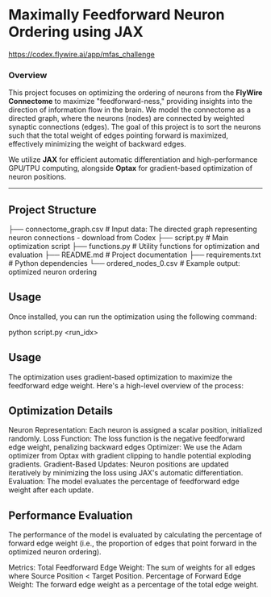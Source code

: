# **Maximally Feedforward Neuron Ordering using JAX**
https://codex.flywire.ai/app/mfas_challenge

### **Overview**
This project focuses on optimizing the ordering of neurons from the **FlyWire Connectome** to maximize "feedforward-ness," providing insights into the direction of information flow in the brain. We model the connectome as a directed graph, where the neurons (nodes) are connected by weighted synaptic connections (edges). The goal of this project is to sort the neurons such that the total weight of edges pointing forward is maximized, effectively minimizing the weight of backward edges.

We utilize **JAX** for efficient automatic differentiation and high-performance GPU/TPU computing, alongside **Optax** for gradient-based optimization of neuron positions.

---

## **Project Structure**

├── connectome_graph.csv # Input data: The directed graph representing neuron connections - download from Codex
├── script.py # Main optimization script 
├── functions.py # Utility functions for optimization and evaluation 
├── README.md # Project documentation 
├── requirements.txt # Python dependencies 
└── ordered_nodes_0.csv # Example output: optimized neuron ordering

## **Usage**

Once installed, you can run the optimization using the following command:

python script.py <run_idx>


## **Usage**
The optimization uses gradient-based optimization to maximize the feedforward edge weight. Here's a high-level overview of the process:

## **Optimization Details**
Neuron Representation: Each neuron is assigned a scalar position, initialized randomly.
Loss Function: The loss function is the negative feedforward edge weight, penalizing backward edges
Optimizer: We use the Adam optimizer from Optax with gradient clipping to handle potential exploding gradients.
Gradient-Based Updates: Neuron positions are updated iteratively by minimizing the loss using JAX's automatic differentiation.
Evaluation: The model evaluates the percentage of feedforward edge weight after each update.

## **Performance Evaluation**
The performance of the model is evaluated by calculating the percentage of forward edge weight (i.e., the proportion of edges that point forward in the optimized neuron ordering).

Metrics:
Total Feedforward Edge Weight: The sum of weights for all edges where Source Position < Target Position.
Percentage of Forward Edge Weight: The forward edge weight as a percentage of the total edge weight.